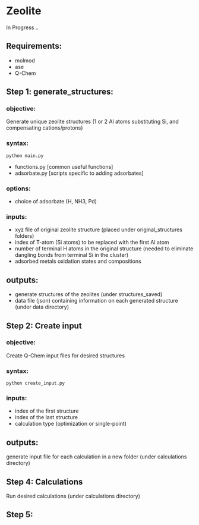 # Zeolite

In Progress ..

## Requirements:
  - molmod
  - ase 
  - Q-Chem

## Step 1: generate_structures: 

### objective: 
Generate unique zeolite structures (1 or 2 Al atoms substituting Si, and compensating cations/protons)
### syntax:
`python main.py`
- functions.py [common useful functions]
- adsorbate.py [scripts specific to adding adsorbates]
### options:
- choice of adsorbate (H, NH3, Pd)
### inputs:
- xyz file of original zeolite structure (placed under original_structures folders)
- index of T-atom (Si atoms) to be replaced with the first Al atom
- number of terminal H atoms in the original structure (needed to eliminate dangling bonds from terminal Si in the cluster)
- adsorbed metals oxidation states and compositions

## outputs:
- generate structures of the zeolites (under structures_saved)
- data file (json) containing information on each generated structure (under data directory)

## Step 2: Create input
### objective: 
Create Q-Chem input files for desired structures
### syntax:
`python create_input.py`
### inputs:
- index of the first structure
- index of the last structure
- calculation type (optimization or single-point)
## outputs:
generate input file for each calculation in a new folder (under calculations directory)

## Step 4: Calculations
Run desired calculations (under calculations directory)

## Step 5: 

